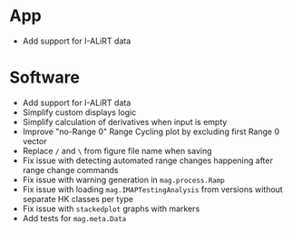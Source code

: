 # App

- Add support for I-ALiRT data

# Software

- Add support for I-ALiRT data
- Simplify custom displays logic
- Simplify calculation of derivatives when input is empty
- Improve "no-Range 0" Range Cycling plot by excluding first Range 0 vector
- Replace `/` and `\` from figure file name when saving
- Fix issue with detecting automated range changes happening after range change commands
- Fix issue with warning generation in `mag.process.Ramp`
- Fix issue with loading `mag.IMAPTestingAnalysis` from versions without separate HK classes per type
- Fix issue with `stackedplot` graphs with markers
- Add tests for `mag.meta.Data`